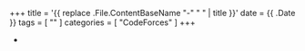 +++
title = '{{ replace .File.ContentBaseName "-" " " | title }}'
date = {{ .Date }}
tags = [ "" ]
categories = [ "CodeForces" ]
+++

- []()



```cpp

```